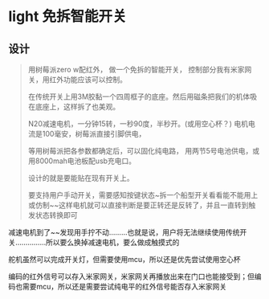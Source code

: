 # light 免拆智能开关
## 设计
>用树莓派zero w配红外，
>做一个免拆的智能开关，
>控制部分我有米家网关，用红外功能应该可以控制。
>
>在传统开关上用3M胶黏一个四周框子的底座。然后用磁条把我们的机体吸在底座上，这样拆了也美观。
>
>N20减速电机，一分钟15转，一秒90度，半秒开。(或用空心杯？)
电机电流是100毫安，树莓派直接引脚供电，
>
>等用树莓派把各参数都确定后，可以固化纯电路，
>用两节5号电池供电，或用8000mah电池板配usb充电口。
>
>设计的就是要能贴在现有开关上。
>
>要支持用户手动开关，需要感知按键状态~拆一个船型开关看看能不能用上或仿制~~这样电机就可以直接判断是要正转还是反转了，并且一直转到触发状态转换即可

减速电机到了~~发现用手拧不动………也就是说，用户将无法继续使用传统开关……………所以要么换掉减速电机，要么做成触摸式的

舵机虽然可以完成开关灯，但需要使用mcu，所以还是优先尝试使用空心杯

编码的红外信号可以存入米家网关，米家网关再播放出来在门口也能接受到；但编码也需要mcu，所以还是需要尝试纯电平的红外信号能否存入米家网关
